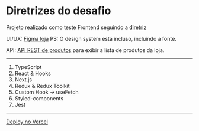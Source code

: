 Diretrizes do desafio
===========================

Projeto realizado como teste Frontend seguindo a [diretriz](https://github.com/MKS-desenvolvimento-de-sistemas/mks-frontend-challenge)

UI/UX: [Figma loja](https://www.figma.com/file/Z4z8osDbK1ET7cjNzFRMrK/MKS-Front-end-challenge?node-id=0%3A1) PS: O design system está incluso, incluindo a fonte.

API: [API REST de produtos](https://mks-frontend-challenge-api.herokuapp.com/api-docs/) para exibir a lista de produtos da loja.

---------------

1. TypeScript
2. React & Hooks
3. Next.js
4. Redux & Redux Toolkit
5. Custom Hook -> useFetch 
6. Styled-components
7. Jest

---------------

[Deploy no Vercel](https://mks-frontend-test.vercel.app/)
